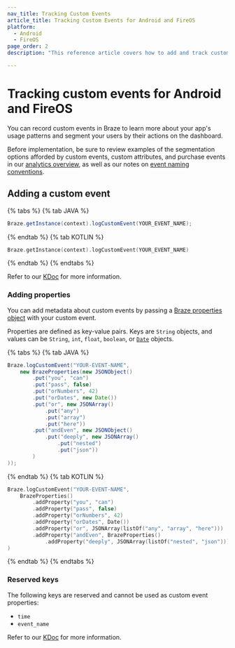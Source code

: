 ```yaml
---
nav_title: Tracking Custom Events
article_title: Tracking Custom Events for Android and FireOS
platform: 
  - Android
  - FireOS
page_order: 2
description: "This reference article covers how to add and track custom events for your Android or FireOS application."

---
```


# Tracking custom events for Android and FireOS

You can record custom events in Braze to learn more about your app's usage patterns and segment your users by their actions on the dashboard.

Before implementation, be sure to review examples of the segmentation options afforded by custom events, custom attributes, and purchase events in our [analytics overview][0], as well as our notes on [event naming conventions]({{site.baseurl}}/user_guide/data_and_analytics/custom_data/event_naming_conventions/).

## Adding a custom event

{% tabs %}
{% tab JAVA %}

```java
Braze.getInstance(context).logCustomEvent(YOUR_EVENT_NAME);
```

{% endtab %}
{% tab KOTLIN %}

```kotlin
Braze.getInstance(context).logCustomEvent(YOUR_EVENT_NAME)
```

{% endtab %}
{% endtabs %}

Refer to our [KDoc][2] for more information.

### Adding properties

You can add metadata about custom events by passing a [Braze properties object][4] with your custom event.

Properties are defined as key-value pairs. Keys are `String` objects, and values can be `String`, `int`, `float`, `boolean`, or [`Date`][3] objects.

{% tabs %}
{% tab JAVA %}

```java
Braze.logCustomEvent("YOUR-EVENT-NAME",
    new BrazeProperties(new JSONObject()
        .put("you", "can")
        .put("pass", false)
        .put("orNumbers", 42)
        .put("orDates", new Date())
        .put("or", new JSONArray()
            .put("any")
            .put("array")
            .put("here"))
        .put("andEven", new JSONObject()
            .put("deeply", new JSONArray()
                .put("nested")
                .put("json"))
        )
));
```

{% endtab %}
{% tab KOTLIN %}

```kotlin
Braze.logCustomEvent("YOUR-EVENT-NAME",
    BrazeProperties()
        .addProperty("you", "can")
        .addProperty("pass", false)
        .addProperty("orNumbers", 42)
        .addProperty("orDates", Date())
        .addProperty("or", JSONArray(listOf("any", "array", "here")))
        .addProperty("andEven", BrazeProperties()
            .addProperty("deeply", JSONArray(listOf("nested", "json"))))
)
```

{% endtab %}
{% endtabs %}

### Reserved keys

The following keys are reserved and cannot be used as custom event properties:

- `time`
- `event_name`

Refer to our [KDoc][2] for more information.

[0]: {{site.baseurl}}/developer_guide/platform_wide/analytics_overview/#user-data-collection
[2]: https://appboy.github.io/appboy-android-sdk/kdoc/braze-android-sdk/com.appboy/-appboy/log-custom-event.html
[3]: http://developer.android.com/reference/java/util/Date.html
[4]: https://appboy.github.io/appboy-android-sdk/kdoc/braze-android-sdk/com.braze.models.outgoing/-braze-properties/index.html
